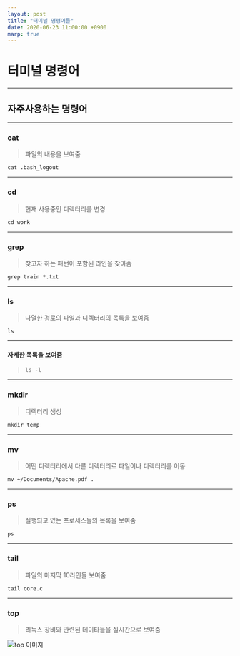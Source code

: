 ```yaml
---
layout: post
title: "터미널 명령어들"
date: 2020-06-23 11:00:00 +0900
marp: true
---
```


# 터미널 명령어

---

## 자주사용하는 명령어

---

### cat

>파일의 내용을 보여줌

`cat .bash_logout`

---

### cd

>현재 사용중인 디렉터리를 변경

`cd work`

---

### grep

>찾고자 하는 패턴이 포함된 라인을 찾아줌

`grep train *.txt`

---

### ls

>나열한 경로의 파일과 디렉터리의 목록을 보여줌

`ls`

---

#### 자세한 목록을 보여줌

>`ls -l`

---

### mkdir

>디렉터리 생성

`mkdir temp`

---

### mv

>어떤 디렉터리에서 다른 디렉터리로 파일이나 디렉터리를 이동

`mv ~/Documents/Apache.pdf .`

---

### ps

>실행되고 있는 프로세스들의 목록을 보여줌

`ps`

---

### tail

>파일의 마지막 10라인들 보여줌

`tail core.c`

---

### top

>리눅스 장비와 관련된 데이타들을 실시간으로 보여줌

![top 이미지](https://www.howtogeek.com/wp-content/uploads/2019/04/xtop_commands_43.png.pagespeed.gp+jp+jw+pj+ws+js+rj+rp+rw+ri+cp+md.ic.t2O3g9cB4b.png)
